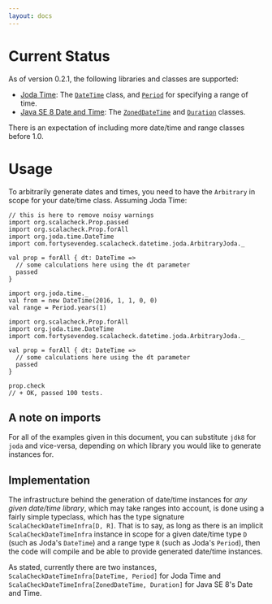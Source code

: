 ```yaml
---
layout: docs
---
```


# Current Status

As of version 0.2.1, the following libraries and classes are supported:

  * [Joda Time](http://www.joda.org/joda-time/): The [`DateTime`](http://joda-time.sourceforge.net/apidocs/org/joda/time/DateTime.html) class, and [`Period`](http://joda-time.sourceforge.net/apidocs/org/joda/time/Period.html) for specifying a range of time.
  * [Java SE 8 Date and Time](http://www.oracle.com/technetwork/articles/java/jf14-date-time-2125367.html): The [`ZonedDateTime`](https://docs.oracle.com/javase/8/docs/api/java/time/ZonedDateTime.html) and [`Duration`](https://docs.oracle.com/javase/8/docs/api/java/time/Duration.html) classes.

There is an expectation of including more date/time and range classes before 1.0.

# Usage

To arbitrarily generate dates and times, you need to have the `Arbitrary` in scope for your date/time class. Assuming Joda Time:

```tut:silent
// this is here to remove noisy warnings
import org.scalacheck.Prop.passed
import org.scalacheck.Prop.forAll
import org.joda.time.DateTime
import com.fortysevendeg.scalacheck.datetime.joda.ArbitraryJoda._

val prop = forAll { dt: DateTime =>
  // some calculations here using the dt parameter
  passed
}

import org.joda.time._
val from = new DateTime(2016, 1, 1, 0, 0)
val range = Period.years(1)

```

```tut:silent
import org.scalacheck.Prop.forAll
import org.joda.time.DateTime
import com.fortysevendeg.scalacheck.datetime.joda.ArbitraryJoda._

val prop = forAll { dt: DateTime =>
  // some calculations here using the dt parameter
  passed
}

prop.check
// + OK, passed 100 tests.
```

## A note on imports

For all of the examples given in this document, you can substitute `jdk8` for `joda` and vice-versa, depending on which library you would like to generate instances for.

## Implementation

The infrastructure behind the generation of date/time instances for _any given date/time library_, which may take ranges into account, is done using a fairly simple typeclass, which has the type signature `ScalaCheckDateTimeInfra[D, R]`. That is to say, as long as there is an implicit `ScalaCheckDateTimeInfra` instance in scope for a given date/time type `D` (such as Joda's `DateTime`) and a range type `R` (such as Joda's `Period`), then the code will compile and be able to provide generated date/time instances.

As stated, currently there are two instances, `ScalaCheckDateTimeInfra[DateTime, Period]` for Joda Time and `ScalaCheckDateTimeInfra[ZonedDateTime, Duration]` for Java SE 8's Date and Time.
